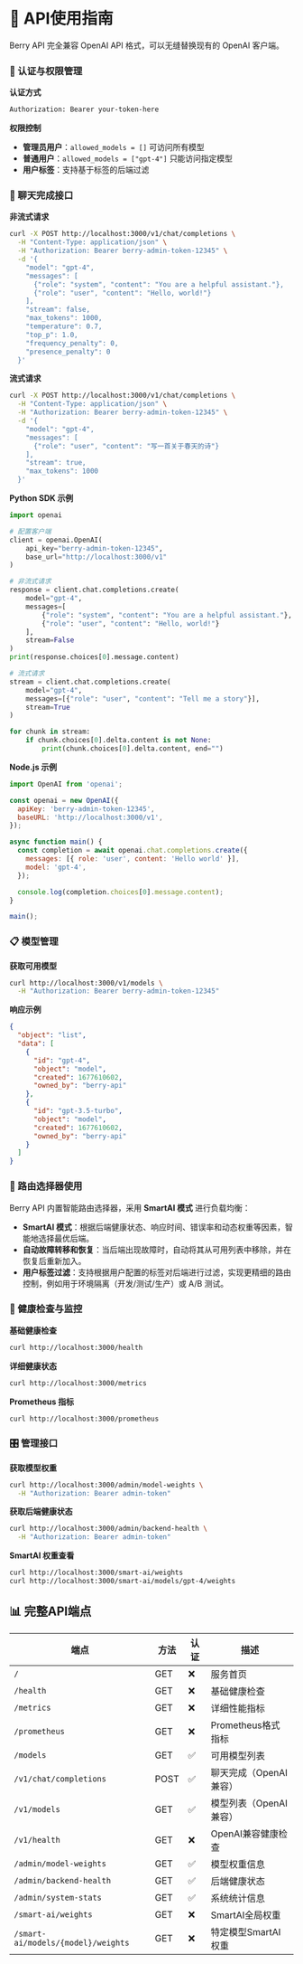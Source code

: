 # 🔌 API使用指南

Berry API 完全兼容 OpenAI API 格式，可以无缝替换现有的 OpenAI 客户端。

### 🔐 认证与权限管理

**认证方式**

```bash
Authorization: Bearer your-token-here
```

**权限控制**

-   **管理员用户**：`allowed_models = []` 可访问所有模型
-   **普通用户**：`allowed_models = ["gpt-4"]` 只能访问指定模型
-   **用户标签**：支持基于标签的后端过滤

### 💬 聊天完成接口

**非流式请求**

```bash
curl -X POST http://localhost:3000/v1/chat/completions \
  -H "Content-Type: application/json" \
  -H "Authorization: Bearer berry-admin-token-12345" \
  -d '{
    "model": "gpt-4",
    "messages": [
      {"role": "system", "content": "You are a helpful assistant."},
      {"role": "user", "content": "Hello, world!"}
    ],
    "stream": false,
    "max_tokens": 1000,
    "temperature": 0.7,
    "top_p": 1.0,
    "frequency_penalty": 0,
    "presence_penalty": 0
  }'
```

**流式请求**

```bash
curl -X POST http://localhost:3000/v1/chat/completions \
  -H "Content-Type: application/json" \
  -H "Authorization: Bearer berry-admin-token-12345" \
  -d '{
    "model": "gpt-4",
    "messages": [
      {"role": "user", "content": "写一首关于春天的诗"}
    ],
    "stream": true,
    "max_tokens": 1000
  }'
```

**Python SDK 示例**

```python
import openai

# 配置客户端
client = openai.OpenAI(
    api_key="berry-admin-token-12345",
    base_url="http://localhost:3000/v1"
)

# 非流式请求
response = client.chat.completions.create(
    model="gpt-4",
    messages=[
        {"role": "system", "content": "You are a helpful assistant."},
        {"role": "user", "content": "Hello, world!"}
    ],
    stream=False
)
print(response.choices[0].message.content)

# 流式请求
stream = client.chat.completions.create(
    model="gpt-4",
    messages=[{"role": "user", "content": "Tell me a story"}],
    stream=True
)

for chunk in stream:
    if chunk.choices[0].delta.content is not None:
        print(chunk.choices[0].delta.content, end="")
```

**Node.js 示例**

```javascript
import OpenAI from 'openai';

const openai = new OpenAI({
  apiKey: 'berry-admin-token-12345',
  baseURL: 'http://localhost:3000/v1',
});

async function main() {
  const completion = await openai.chat.completions.create({
    messages: [{ role: 'user', content: 'Hello world' }],
    model: 'gpt-4',
  });

  console.log(completion.choices[0].message.content);
}

main();
```

### 📋 模型管理

**获取可用模型**

```bash
curl http://localhost:3000/v1/models \
  -H "Authorization: Bearer berry-admin-token-12345"
```

**响应示例**

```json
{
  "object": "list",
  "data": [
    {
      "id": "gpt-4",
      "object": "model",
      "created": 1677610602,
      "owned_by": "berry-api"
    },
    {
      "id": "gpt-3.5-turbo",
      "object": "model",
      "created": 1677610602,
      "owned_by": "berry-api"
    }
  ]
}
```

### 🎯 路由选择器使用

Berry API 内置智能路由选择器，采用 **SmartAI 模式** 进行负载均衡：

-   **SmartAI 模式**：根据后端健康状态、响应时间、错误率和动态权重等因素，智能地选择最优后端。
-   **自动故障转移和恢复**：当后端出现故障时，自动将其从可用列表中移除，并在恢复后重新加入。
-   **用户标签过滤**：支持根据用户配置的标签对后端进行过滤，实现更精细的路由控制，例如用于环境隔离（开发/测试/生产）或 A/B 测试。

### 🏥 健康检查与监控

**基础健康检查**

```bash
curl http://localhost:3000/health
```

**详细健康状态**

```bash
curl http://localhost:3000/metrics
```

**Prometheus 指标**

```bash
curl http://localhost:3000/prometheus
```

### 🎛️ 管理接口

**获取模型权重**

```bash
curl http://localhost:3000/admin/model-weights \
  -H "Authorization: Bearer admin-token"
```

**获取后端健康状态**

```bash
curl http://localhost:3000/admin/backend-health \
  -H "Authorization: Bearer admin-token"
```

**SmartAI 权重查看**

```bash
curl http://localhost:3000/smart-ai/weights
curl http://localhost:3000/smart-ai/models/gpt-4/weights
```

## 📊 完整API端点

| 端点 | 方法 | 认证 | 描述 |
|------|------|------|------|
| `/` | GET | ❌ | 服务首页 |
| `/health` | GET | ❌ | 基础健康检查 |
| `/metrics` | GET | ❌ | 详细性能指标 |
| `/prometheus` | GET | ❌ | Prometheus格式指标 |
| `/models` | GET | ✅ | 可用模型列表 |
| `/v1/chat/completions` | POST | ✅ | 聊天完成（OpenAI兼容） |
| `/v1/models` | GET | ✅ | 模型列表（OpenAI兼容） |
| `/v1/health` | GET | ❌ | OpenAI兼容健康检查 |
| `/admin/model-weights` | GET | ✅ | 模型权重信息 |
| `/admin/backend-health` | GET | ✅ | 后端健康状态 |
| `/admin/system-stats` | GET | ✅ | 系统统计信息 |
| `/smart-ai/weights` | GET | ❌ | SmartAI全局权重 |
| `/smart-ai/models/{model}/weights` | GET | ❌ | 特定模型SmartAI权重 |